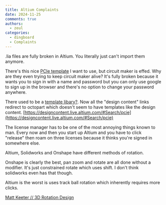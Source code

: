 ```yaml
---
title: Altium Complaints
date: 2024-11-25
comments: true
authors:
  - zeul
categories:
  - dingboard
  - Complaints
---
```


.lia files are fully broken in Altium. You literally just can't import them anymore.

There's this nice [PCIe template](https://circuitmaker.com/Projects/Details/Patrick-Reeb-2/PCIE-x1-Template) I want to use, but circuit maker is effed.
Why are they even trying to keep circuit maker alive? It's fully broken because it wants you to sign in with a name and password but you can only use google to sign up in the browser and there's no option to change your password anywhere. 

There used to be a [template libary?](https://techdocs.altium.com/display/ALIVE/AltiumLive+-+Content+Store). Now all the "design content" links redirect to octopart which doesn't seem to have templates like the design content. [https://designcontent.live.altium.com/#Search/pcie](https://designcontent.live.altium.com/#Search/pcie)

The license manager has to be one of the most annoying things known to man. Every now and then you start up Altium and you have to click "release" then roam on three licenses because it thinks you're signed in somewhere else.

Altium, Solidworks and Onshape have different methods of rotation. 

Onshape is clearly the best, pan zoom and rotate are all done without a modifier. It's just constrained rotate which uses shift. I don't think solidworks even has that though.

Altium is the worst is uses track ball rotation which inherently requires more clicks.

[Matt Keeter // 3D Rotation Design](https://www.mattkeeter.com/projects/rotation/)